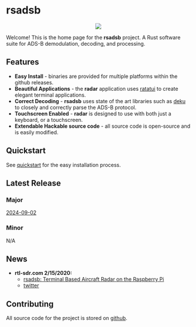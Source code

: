 # rsadsb
<p align="center">
  <img src="https://raw.githubusercontent.com/rsadsb/adsb_deku/master/media/logo.png")
</p>

Welcome! This is the home page for the **rsadsb** project.
A Rust software suite for ADS-B demodulation, decoding, and processing.

## Features

* **Easy Install** - binaries are provided for multiple platforms within the github releases.
* **Beautiful Applications** - the **radar** application uses [ratatui](https://github.com/ratatui/ratatui) to create elegant terminal applications.
* **Correct Decoding** - **rsadsb** uses state of the art libraries such as [deku](https://github.com/sharksforarms/deku) to closely and correctly parse the ADS-B protocol.
* **Touchscreen Enabled** - **radar** is designed to use with both just a keyboard, or a touchscreen.
* **Extendable Hackable source code** - all source code is open-source and is easily modified.

## Quickstart
See [quickstart](quickstart.md) for the easy installation process.

## Latest Release

### Major
[2024-09-02](2024.09.02.md)

### Minor
N/A

## News
* **rtl-sdr.com 2/15/2020:**
    - [rsadsb: Terminal Based Aircraft Radar on the Raspberry Pi](https://www.rtl-sdr.com/rsadsb-terminal-based-aircraft-radar-on-the-raspberry-pi) 
    - [twitter](https://twitter.com/rtlsdrblog/status/1493415462780104706)

## Contributing
All source code for the project is stored on [github](https://github.com/rsadsb).
